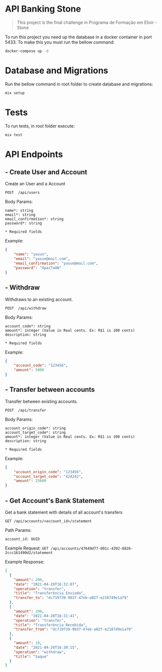 # API Banking Stone

> This project is the final challenge in Programa de Formação em Elixir - Stone

To run this project you need up the database in a docker container in port 5433. To make this you must run the bellow command:

```sh
docker-compose up -d
```
# Database and Migrations

Run the bellow command in root folder to create database and migrations:
```sh
mix setup
```

# Tests

To run tests, in root folder execute:
```sh
mix test
```

# API Endpoints

## - Create User and Account

Create an User and a Account

`POST  /api/users`

Body Params:
```
name*: string
email*: string
email_confirmation*: string
password*: string

* Required fields
```
Example:
```json
{
	"name": "yasuo",
	"email": "yasuo@mail.com",
	"email_confirmation": "yasuo@mail.com",
	"password": "OpaiTaON"
}
```

## - Withdraw

Withdraws to an existing account.

`POST  /api/withdraw`

Body Params:
```
account_code*: string
amount*: integer (Value in Real cents. Ex: R$1 is 100 cents)
description: string

* Required fields
```
Example:
```json
{
	"account_code": "123456",
	"amount": 5000
}
```

## - Transfer between accounts

Transfer between existing accounts.

`POST  /api/transfer`

Body Params:
```
account_origin_code*: string
account_target_code*: string
amount*: integer (Value in Real cents. Ex: R$1 is 100 cents)
description: string

* Required fields
```
Example:
```json
{
	"account_origin_code": "123456",
	"account_target_code": "424242",
	"amount": 25000
}
```

## - Get Account's Bank Statement

Get a bank statement with details of all account's transfers

`GET /api/accounts/<account_id>/statement`

Path Params:
```
account_id: UUID 
```

Example Request:
`GET /api/accounts/47649d77-091c-4392-8826-2ccc161490d2/statement`

Example Response:
```json
[
  {
    "amount": 200,
    "date": "2021-04-20T16:32:07",
    "operation": "transfer",
    "title": "Transferência Enviada",
    "transfer_to": "dc719739-9937-47eb-a02f-e218749e1a79"
  },
  {
    "amount": 200,
    "date": "2021-04-20T16:31:41",
    "operation": "transfer",
    "title": "Transferência Recebida",
    "transfer_from": "dc719739-9937-47eb-a02f-e218749e1a79"
  },
  {
    "amount": 10,
    "date": "2021-04-20T16:30:15",
    "operation": "withdraw",
    "title": "Saque"
  }
]
```
